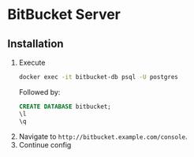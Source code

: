 # BitBucket Server
## Installation

1. Execute 
    ```bash
    docker exec -it bitbucket-db psql -U postgres
    ```
    Followed by:
    ```sql
    CREATE DATABASE bitbucket;
    \l
    \q
    ```
1. Navigate to `http://bitbucket.example.com/console`.
1. Continue config